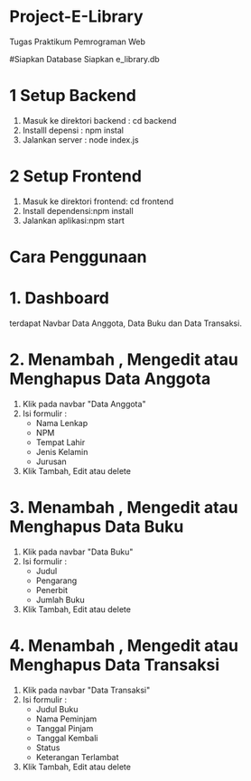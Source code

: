 # Project-E-Library
Tugas Praktikum Pemrograman Web

#Siapkan Database
Siapkan e_library.db

# 1 Setup Backend
1. Masuk ke direktori backend : cd backend
2. Installl depensi : npm instal
3. Jalankan server : node index.js

# 2 Setup Frontend
1. Masuk ke direktori frontend: cd frontend
2. Install dependensi:npm install
3. Jalankan aplikasi:npm start

# Cara Penggunaan
# 1. Dashboard
 terdapat Navbar Data Anggota, Data Buku dan Data Transaksi.

# 2. Menambah , Mengedit atau Menghapus Data Anggota
1. Klik pada navbar "Data Anggota"
2. Isi formulir :
   - Nama Lenkap
   - NPM
   - Tempat Lahir
   - Jenis Kelamin
   - Jurusan
3. Klik Tambah, Edit atau delete

# 3. Menambah , Mengedit atau Menghapus Data Buku
1. Klik pada navbar "Data Buku"
2. Isi formulir :
   - Judul
   - Pengarang
   - Penerbit
   - Jumlah Buku
3. Klik Tambah, Edit atau delete

# 4. Menambah , Mengedit atau Menghapus Data Transaksi
1. Klik pada navbar "Data Transaksi"
2. Isi formulir :
   - Judul Buku
   - Nama Peminjam
   - Tanggal Pinjam
   - Tanggal Kembali
   - Status
   - Keterangan Terlambat
3. Klik Tambah, Edit atau delete
